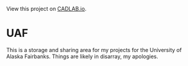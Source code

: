 View this project on [CADLAB.io](https://cadlab.io/node/1009). 

# UAF
This is a storage and sharing area for my projects for the University of Alaska Fairbanks. 
Things are likely in disarray, my apologies. 